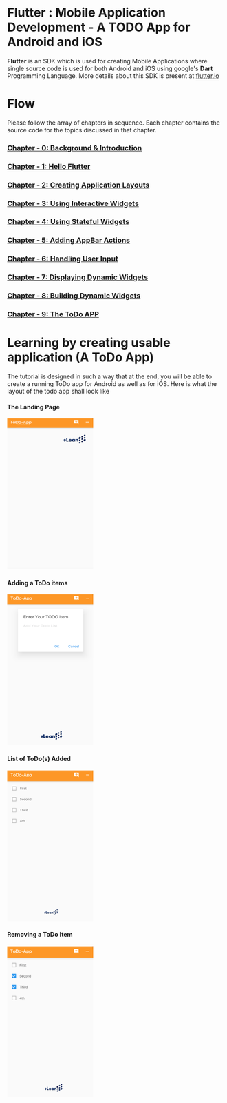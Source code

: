 # Flutter : Mobile Application Development - A TODO App for Android and iOS

__Flutter__ is an SDK which is used for creating Mobile Applications where single source code is used for both Android and iOS using google's __Dart__ Programming Language. More details about this SDK is present at [flutter.io](http://www.flutter.io)


# Flow

Please follow the array of chapters in sequence. Each chapter contains the source code for the topics discussed in that chapter.

### [Chapter - 0: Background & Introduction](https://github.com/9lean/Flutter_ToDoApp_iOS_Android/tree/master/Chapter-0)
### [Chapter - 1: Hello Flutter](https://github.com/9lean/Flutter_ToDoApp_iOS_Android/tree/master/Chapter-1)
### [Chapter - 2: Creating Application Layouts](https://github.com/9lean/Flutter_ToDoApp_iOS_Android/tree/master/Chapter-2)
### [Chapter - 3: Using Interactive Widgets](https://github.com/9lean/Flutter_ToDoApp_iOS_Android/tree/master/Chapter-3)
### [Chapter - 4: Using Stateful Widgets](https://github.com/9lean/Flutter_ToDoApp_iOS_Android/tree/master/Chapter-4)
### [Chapter - 5: Adding AppBar Actions](https://github.com/9lean/Flutter_ToDoApp_iOS_Android/tree/master/Chapter-5)
### [Chapter - 6: Handling User Input](https://github.com/9lean/Flutter_ToDoApp_iOS_Android/tree/master/Chapter-6)
### [Chapter - 7: Displaying Dynamic Widgets](https://github.com/9lean/Flutter_ToDoApp_iOS_Android/tree/master/Chapter-7)
### [Chapter - 8: Building Dynamic Widgets](https://github.com/9lean/Flutter_ToDoApp_iOS_Android/tree/master/Chapter-8)
### [Chapter - 9: The ToDo APP](https://github.com/9lean/Flutter_ToDoApp_iOS_Android/tree/master/Chapter-9)


# Learning by creating usable application (A ToDo App)

The tutorial is designed in such a way that at the end, you will be able to create a running ToDo app for Android as well as for iOS. Here is what the layout of the todo app shall look like

#### The Landing Page

<img src="https://github.com/9lean/Flutter_ToDoApp_iOS_Android/blob/master/todoAPP_Main_Page.png" alt="Landing Page" width="200" height="350">

#### Adding a ToDo items

<img src="https://github.com/9lean/Flutter_ToDoApp_iOS_Android/blob/master/todoApp_Add_todo.png" alt="Adding ToDo" width="200" height="350">


#### List of ToDo(s) Added

<img src="https://github.com/9lean/Flutter_ToDoApp_iOS_Android/blob/master/totoApp_todo_Items.png" alt="Listing ToDo" width="200" height="350">

#### Removing a ToDo Item

<img src="https://github.com/9lean/Flutter_ToDoApp_iOS_Android/blob/master/todoApp_Remove_Items.png" alt="Removing ToDo" width="200" height="350">


